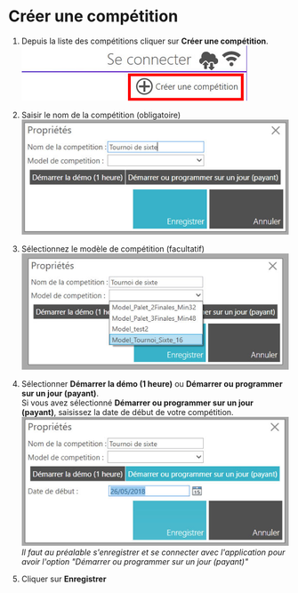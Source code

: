 # Créer une compétition

1. Depuis la liste des compétitions cliquer sur **Créer une compétition**.  
 ![bouton créer une compétition](img/create-competition/1.jpg)

2. Saisir le nom de la compétition (obligatoire)  
 ![formulaire de creation](img/create-competition/2.jpg)

3. Sélectionnez le modèle de compétition (facultatif)  
 ![formulaire de creation](img/create-competition/3.jpg)

4. Sélectionner **Démarrer la démo (1 heure)** ou **Démarrer ou programmer sur un jour (payant)**.  
 Si vous avez sélectionné **Démarrer ou programmer sur un jour (payant)**, saisissez la date de début de votre compétition.  
 ![formulaire de creation](img/create-competition/4.jpg)  
 *Il faut au préalable s'enregistrer et se connecter avec l'application pour avoir l'option "Démarrer ou programmer sur un jour (payant)"*
  
5. Cliquer sur **Enregistrer**

